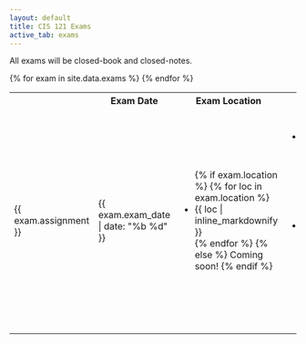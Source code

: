```yaml
---
layout: default
title: CIS 121 Exams
active_tab: exams
---
```


All exams will be closed-book and closed-notes.

<table class="table table-striped">
  <tbody>
    <tr>
      <th></th>
      <th>Exam Date</th>
      <th>Exam Location</th>
      <th>Information</th>
      <th>Practice Problems</th>
    </tr>
    {% for exam in site.data.exams %}
      <tr style="text-align: left">
        <td><span>{{ exam.assignment }}</span></td>
        <td>{{ exam.exam_date | date: "%b %d" }}</td>
        <td>
          <ul class="list-unstyled">
            {% if exam.location %}
              {% for loc in exam.location %}
                <li>{{ loc | inline_markdownify }}</li>
              {% endfor %}
            {% else %}
              Coming soon!
            {% endif %}
          </ul>
        </td>
        <td>
          <ul class="list-unstyled">
            {% if exam.topics %}
              <li>Topics</li>
                <ul>{% for topic in exam.topics %}<li>{{ topic }}</li>{% endfor %}</ul>
            {% endif %}
            {% if exam.review %}
              <li>Review session on {{ exam.review.date | date: "%b %d" }}, {{ exam.review.time | inline_markdownify }} in {{ exam.review.location }}</li>
            {% endif %}
        </td>
        <td>
          <ul class="list-unstyled">
            {% if exam.practice and exam.practice.active %}
              <li><a href="{{ exam.practice.problems }}">Practice exam</a></li>
              <!-- <li><a href="{{ exam.problem.solutions }}">Practice exam solutions</a></li> -->
            {% else %}
               <li>Coming soon!</li>
            {% endif %}
          </ul>
        </td>
      </tr>
    {% endfor %}
  </tbody>
</table>
